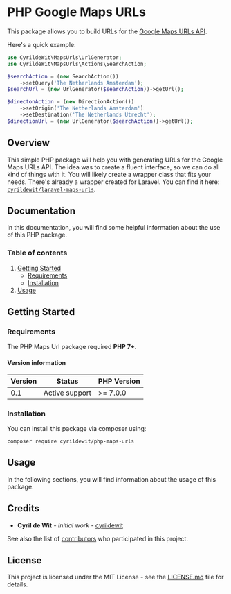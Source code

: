 # PHP Google Maps URLs

This package allows you to build URLs for the [Google Maps URLs API](https://developers.google.com/maps/documentation/urls/guide).

Here's a quick example:

```php
use CyrildeWit\MapsUrls\UrlGenerator;
use CyrildeWit\MapsUrls\Actions\SearchAction;

$searchAction = (new SearchAction())
    ->setQuery('The Netherlands Amsterdam');
$searchUrl = (new UrlGenerator($searchAction))->getUrl();

$directonAction = (new DirectionAction())
    ->setOrigin('The Netherlands Amsterdam')
    ->setDestination('The Netherlands Utrecht');
$directionUrl = (new UrlGenerator($searchAction))->getUrl();
```

## Overview

This simple PHP package will help you with generating URLs for the Google Maps URLs API. The idea was to create a fluent interface, so we can do all kind of things with it. You will likely create a wrapper class that fits your needs. There's already a wrapper created for Laravel. You can find it here: [`cyrildewit/laravel-maps-urls`](https://github.com/cyrildewit/laravel-maps-urls).

## Documentation

In this documentation, you will find some helpful information about the use of this PHP package.

### Table of contents

1. [Getting Started](#getting-started)
    * [Requirements](#requirements)
    * [Installation](#installation)
2. [Usage](#usage)

## Getting Started

### Requirements

The PHP Maps Url package required **PHP 7+**.

#### Version information

| Version | Status         | PHP Version |
|---------|----------------|-------------|
| 0.1     | Active support | >= 7.0.0    |

### Installation

You can install this package via composer using:

```winbatch
composer require cyrildewit/php-maps-urls
```

## Usage

In the following sections, you will find information about the usage of this package.

## Credits

* **Cyril de Wit** - _Initial work_ - [cyrildewit](https://github.com/cyrildewit)

See also the list of [contributors](https://github.com/cyrildewit/perceptor/graphs/contributors) who participated in this project.

## License

This project is licensed under the MIT License - see the [LICENSE.md](LICENSE.md) file for details.
